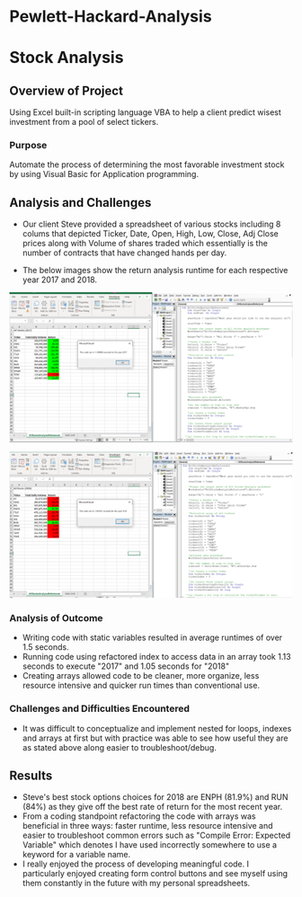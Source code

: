 # Pewlett-Hackard-Analysis

# Stock Analysis

## Overview of Project

Using Excel built-in scripting language VBA to help a client predict wisest investment from a pool of select tickers.

### Purpose
Automate the process of determining the most favorable investment stock by using Visual Basic for Application programming.


## Analysis and Challenges
* Our client Steve provided a spreadsheet of various stocks including 8 colums that depicted Ticker, Date, Open, High, Low, Close, Adj Close prices along with Volume of shares traded which essentially is the number of contracts that have changed hands per day.

* The below images show the return analysis runtime for each respective year 2017 and 2018.

![2017](https://github.com/basecipher/stock-analysis/blob/main/Resources/VBA_Challenge_2017.png)

![2018](https://github.com/basecipher/stock-analysis/blob/main/Resources/VBA_Challenge_2018.png)

### Analysis of Outcome
* Writing code with static variables resulted in average runtimes of over 1.5 seconds.
* Running code using refactored index to access data in an array took 1.13 seconds to execute "2017" and 1.05 seconds for "2018"
* Creating arrays allowed code to be cleaner, more organize, less resource intensive and quicker run times than conventional use.

### Challenges and Difficulties Encountered
* It was difficult to conceptualize and implement nested for loops, indexes and arrays at first but with practice was able to see how useful they are as stated above along easier to troubleshoot/debug.

## Results
* Steve's best stock options choices for 2018 are ENPH (81.9%) and RUN (84%) as they give off the best rate of return for the most recent year.
* From a coding standpoint refactoring the code with arrays was beneficial in three ways:  faster runtime, less resource intensive and easier to troubleshoot common errors such as "Compile Error: Expected Variable" which denotes I have used incorrectly somewhere to use a keyword for a variable name.
* I really enjoyed the process of developing meaningful code.  I particularly enjoyed creating form control buttons and see myself using them constantly in the future with my personal spreadsheets.

